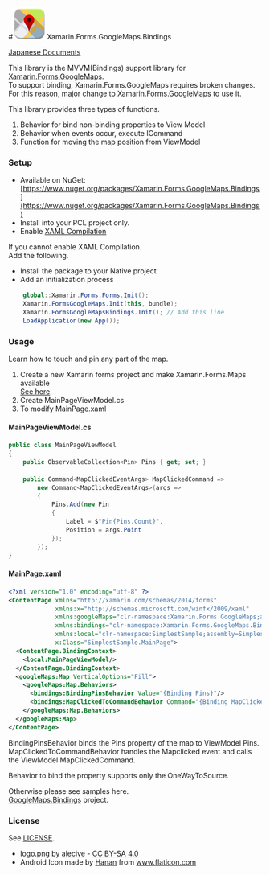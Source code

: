 #![logo](logo.png) Xamarin.Forms.GoogleMaps.Bindings

[Japanese Documents](https://github.com/nuitsjp/Xamarin.Forms.GoogleMaps.Bindings/blob/master/README-ja.md)

This library is the MVVM(Bindings) support library for [Xamarin.Forms.GoogleMaps](https://github.com/amay077/Xamarin.Forms.GoogleMaps).  
To support binding, Xamarin.Forms.GoogleMaps requires broken changes.  
For this reason, major change to Xamarin.Forms.GoogleMaps to use it.  

This library provides three types of functions.  

1. Behavior for bind non-binding properties to View Model  
1. Behavior when events occur, execute ICommand  
1. Function for moving the map position from ViewModel  

### Setup  

* Available on NuGet: [https://www.nuget.org/packages/Xamarin.Forms.GoogleMaps.Bindings](https://www.nuget.org/packages/Xamarin.Forms.GoogleMaps.Bindings)
* Install into your PCL project only.  
* Enable [XAML Compilation](https://developer.xamarin.com/guides/xamarin-forms/xaml/xamlc/)  

If you cannot enable XAML Compilation.  
Add the following.    

* Install the package to your Native project  
* Add an initialization process  

```cs
    global::Xamarin.Forms.Forms.Init();
    Xamarin.FormsGoogleMaps.Init(this, bundle);
    Xamarin.FormsGoogleMapsBindings.Init(); // Add this line
    LoadApplication(new App());
```

### Usage  

Learn how to touch and pin any part of the map.    

1. Create a new Xamarin forms project and make Xamarin.Forms.Maps available  
[See here](https://github.com/amay077/Xamarin.Forms.GoogleMaps).
1. Create MainPageViewModel.cs  
2. To modify MainPage.xaml  

#### MainPageViewModel.cs  

```cs
public class MainPageViewModel
{
    public ObservableCollection<Pin> Pins { get; set; }

    public Command<MapClickedEventArgs> MapClickedCommand => 
        new Command<MapClickedEventArgs>(args =>
        {
            Pins.Add(new Pin
            {
                Label = $"Pin{Pins.Count}",
                Position = args.Point
            });
        });
}
```

#### MainPage.xaml

```xml
<?xml version="1.0" encoding="utf-8" ?>
<ContentPage xmlns="http://xamarin.com/schemas/2014/forms"
             xmlns:x="http://schemas.microsoft.com/winfx/2009/xaml"
             xmlns:googleMaps="clr-namespace:Xamarin.Forms.GoogleMaps;assembly=Xamarin.Forms.GoogleMaps"
             xmlns:bindings="clr-namespace:Xamarin.Forms.GoogleMaps.Bindings;assembly=Xamarin.Forms.GoogleMaps.Bindings"
             xmlns:local="clr-namespace:SimplestSample;assembly=SimplestSample"
             x:Class="SimplestSample.MainPage">
  <ContentPage.BindingContext>
    <local:MainPageViewModel/>
  </ContentPage.BindingContext>
  <googleMaps:Map VerticalOptions="Fill">
    <googleMaps:Map.Behaviors>
      <bindings:BindingPinsBehavior Value="{Binding Pins}"/>
      <bindings:MapClickedToCommandBehavior Command="{Binding MapClickedCommand}"/>
    </googleMaps:Map.Behaviors>
  </googleMaps:Map>
</ContentPage>
```

BindingPinsBehavior binds the Pins property of the map to ViewModel Pins.  
MapClickedToCommandBehavior handles the Mapclicked event and calls the ViewModel MapClickedCommand.  

Behavior to bind the property supports only the OneWayToSource.  

Otherwise please see samples here.  
[GoogleMaps.Bindings](https://github.com/nuitsjp/Xamarin.Forms.GoogleMaps.Bindings/tree/master/Sample/GoogleMaps.Bindings/GoogleMaps.Bindings) project.  


### License

See [LICENSE](LICENSE).

* logo.png by [alecive](http://www.iconarchive.com/show/flatwoken-icons-by-alecive.html) - [CC BY-SA 4.0](https://creativecommons.org/licenses/by-sa/4.0/deed)
* Android Icon made by [Hanan](http://www.flaticon.com/free-icon/android_109464) from www.flaticon.com
